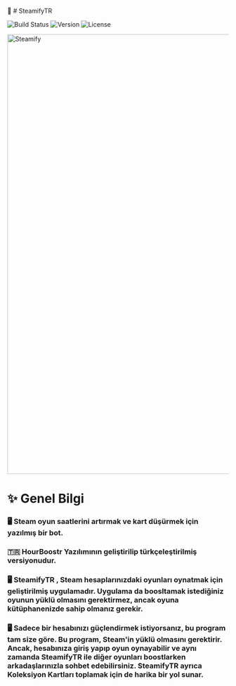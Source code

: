 🚀 # SteamifyTR

![Build Status](https://img.shields.io/badge/build-passing-brightgreen)
![Version](https://img.shields.io/badge/version-1.0.0-blue)
![License](https://img.shields.io/badge/license-MIT-green)


<img width="1535" height="1002" alt="Steamify" src="https://github.com/user-attachments/assets/cee203fc-6d4c-47ed-914e-ad762c71d63a" />

 # ✨ Genel Bilgi
 ### 🖥️ Steam oyun saatlerini artırmak ve kart düşürmek için yazılmış bir bot.
### 🇹🇷 HourBoostr Yazılımının geliştirilip türkçeleştirilmiş versiyonudur.
### 🖥️ SteamifyTR , Steam hesaplarınızdaki oyunları oynatmak için geliştirilmiş uygulamadır. Uygulama da boosltamak istediğiniz oyunun yüklü olmasını gerektirmez, ancak oyuna kütüphanenizde sahip olmanız gerekir.
### 🖥️ Sadece bir hesabınızı güçlendirmek istiyorsanız, bu program tam size göre. Bu program, Steam'in yüklü olmasını gerektirir. Ancak, hesabınıza giriş yapıp oyun oynayabilir ve aynı zamanda SteamifyTR ile diğer oyunları boostlarken arkadaşlarınızla sohbet edebilirsiniz. SteamifyTR ayrıca Koleksiyon Kartları toplamak için de harika bir yol sunar.


